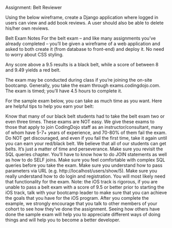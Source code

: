 Assignment: Belt Reviewer

Using the below wireframe, create a Django application where logged in users can view and add book reviews. A user should also be able to delete his/her own reviews.

Belt Exam Notes
For the belt exam – and like many assignments you’ve already completed – you’ll be given a wireframe of a web application and asked to both create it (from database to front-end) and deploy it. No need to worry about CSS styling.

Any score above a 9.5 results is a black belt, while a score of between 8 and 9.49 yields a red belt.

The exam may be conducted during class if you’re joining the on-site bootcamp. Generally, you take the exam through exams.codingdojo.com. The exam is timed; you’ll have 4.5 hours to complete it.

For the sample exam below, you can take as much time as you want. Here are helpful tips to help you earn your belt:

Know that many of our black belt students had to take the belt exam two or even three times. These exams are NOT easy. We give these exams to those that apply to join CodingDojo staff as an instructor/consultant, many of whom have 5-7+ years of experience, and 70-80% of them fail the exam. Do NOT get discouraged, and even if you fail the first time, take it again until you can earn your red/black belt. We believe that all of our students can get belts. It’s just a matter of time and perseverance.
Make sure you revisit the SQL queries chapter. You’ll have to know how to do JOIN statements as well as how to do SELF joins. Make sure you feel comfortable with complex SQL queries before you take the exam.
Make sure you understand how to pass parameters via URL (e.g. http://localhost/users/show/5).
Make sure you really understand how to do login and registration. You will most likely need that functionality for the exam.
Note: the iOS track is rigorous, if you are unable to pass a belt exam with a score of 9.5 or better prior to starting the iOS track, talk with your bootcamp leader to make sure that you can achieve the goals that you have for the iOS program.
After you complete the example, we strongly encourage that you talk to other members of your cohort to see how they’ve done the assignment. Seeing how others have done the sample exam will help you to appreciate different ways of doing things and will help you to become a better developer.